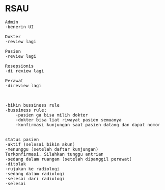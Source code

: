 # RSAU
<pre>
Admin
-benerin UI

Dokter
-review lagi

Pasien
-review lagi

Resepsionis
-di review lagi

Perawat
-direview lagi 



-bikin bussiness rule
-bussiness rule:
	-pasien ga bisa milih dokter
	-dokter bisa liat riwayat pasien semuanya
	-konfirmasi kunjungan saat pasien datang dan dapat nomor antrian


status pasien
-aktif (selesai bikin akun)
-menunggu (setelah daftar kunjungan)
Terkonfirmasi. Silahkan tunggu antrian
-sedang dalam ruangan (setelah dipanggil perawat)
-ditolak
-rujukan ke radiologi
-sedang dalam radiologi
-selesai dari radiologi
-selesai






</pre>
